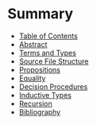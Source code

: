 # Summary

* [Table of Contents](SUMMARY.md)
* [Abstract](README.md)
* [Terms and Types](docs/basics/terms.md)
* [Source File Structure](docs/basics/source_file.md)
* [Propositions](docs/basics/propositions.md)
* [Equality](docs/basics/equality.md)
* [Decision Procedures](docs/basics/decision.md)
* [Inductive Types](docs/basics/inductive.md)
* [Recursion](docs/basics/recursion.md)
* [Bibliography](docs/bibliography.md)


<!---
Local Variables:
mode: outline
coding: iso-latin-1
outline-regexp: "#+"
End:
-->


